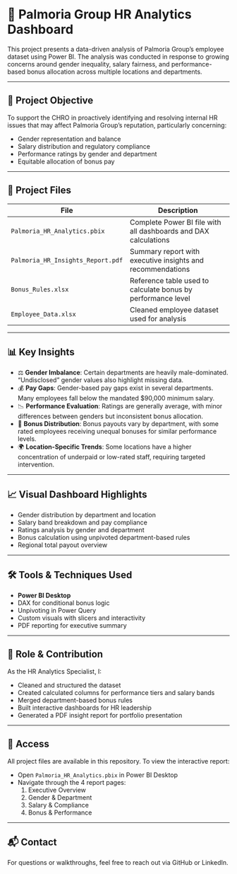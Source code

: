 # 🧾 Palmoria Group HR Analytics Dashboard

This project presents a data-driven analysis of Palmoria Group’s employee dataset using Power BI. The analysis was conducted in response to growing concerns around gender inequality, salary fairness, and performance-based bonus allocation across multiple locations and departments.

---

## 🎯 Project Objective

To support the CHRO in proactively identifying and resolving internal HR issues that may affect Palmoria Group’s reputation, particularly concerning:

- Gender representation and balance
- Salary distribution and regulatory compliance
- Performance ratings by gender and department
- Equitable allocation of bonus pay

---

## 📂 Project Files

| File | Description |
|------|-------------|
| `Palmoria_HR_Analytics.pbix` | Complete Power BI file with all dashboards and DAX calculations |
| `Palmoria_HR_Insights_Report.pdf` | Summary report with executive insights and recommendations |
| `Bonus_Rules.xlsx` | Reference table used to calculate bonus by performance level |
| `Employee_Data.xlsx` | Cleaned employee dataset used for analysis |

---

## 📊 Key Insights

- ⚖️ **Gender Imbalance**: Certain departments are heavily male-dominated. “Undisclosed” gender values also highlight missing data.
- 💰 **Pay Gaps**: Gender-based pay gaps exist in several departments. Many employees fall below the mandated $90,000 minimum salary.
- 📉 **Performance Evaluation**: Ratings are generally average, with minor differences between genders but inconsistent bonus allocation.
- 🎁 **Bonus Distribution**: Bonus payouts vary by department, with some rated employees receiving unequal bonuses for similar performance levels.
- 🌍 **Location-Specific Trends**: Some locations have a higher concentration of underpaid or low-rated staff, requiring targeted intervention.

---

## 📈 Visual Dashboard Highlights

- Gender distribution by department and location
- Salary band breakdown and pay compliance
- Ratings analysis by gender and department
- Bonus calculation using unpivoted department-based rules
- Regional total payout overview

---

## 🛠 Tools & Techniques Used

- **Power BI Desktop**
- DAX for conditional bonus logic
- Unpivoting in Power Query
- Custom visuals with slicers and interactivity
- PDF reporting for executive summary

---

## 👤 Role & Contribution

As the HR Analytics Specialist, I:
- Cleaned and structured the dataset
- Created calculated columns for performance tiers and salary bands
- Merged department-based bonus rules
- Built interactive dashboards for HR leadership
- Generated a PDF insight report for portfolio presentation

---

## 📎 Access

All project files are available in this repository. To view the interactive report:
- Open `Palmoria_HR_Analytics.pbix` in Power BI Desktop
- Navigate through the 4 report pages:
  1. Executive Overview
  2. Gender & Department
  3. Salary & Compliance
  4. Bonus & Performance

---

## 📬 Contact

For questions or walkthroughs, feel free to reach out via GitHub or LinkedIn.

